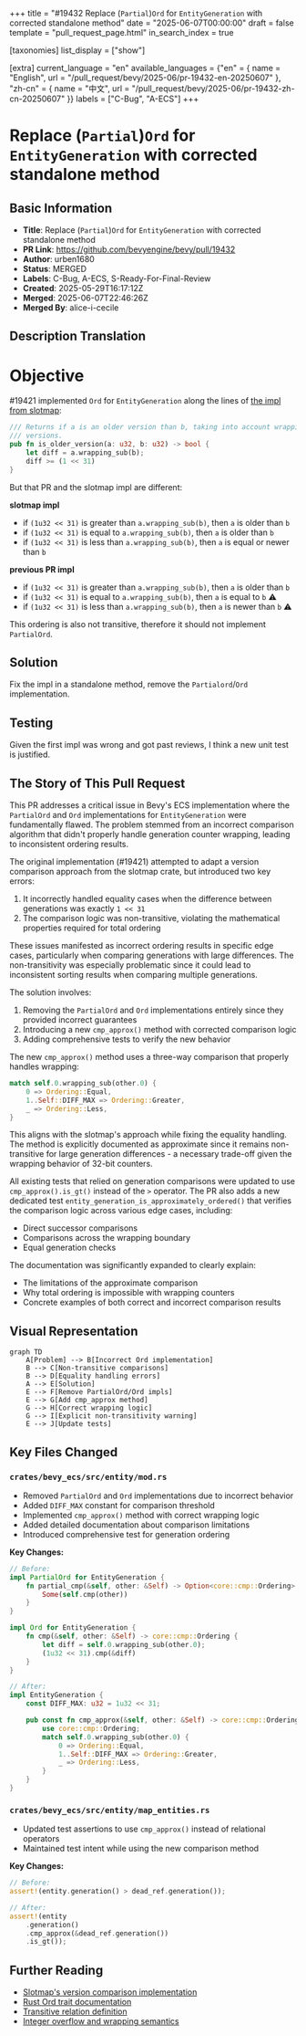 +++
title = "#19432 Replace (`Partial`)`Ord` for `EntityGeneration` with corrected standalone method"
date = "2025-06-07T00:00:00"
draft = false
template = "pull_request_page.html"
in_search_index = true

[taxonomies]
list_display = ["show"]

[extra]
current_language = "en"
available_languages = {"en" = { name = "English", url = "/pull_request/bevy/2025-06/pr-19432-en-20250607" }, "zh-cn" = { name = "中文", url = "/pull_request/bevy/2025-06/pr-19432-zh-cn-20250607" }}
labels = ["C-Bug", "A-ECS"]
+++

# Replace (`Partial`)`Ord` for `EntityGeneration` with corrected standalone method

## Basic Information
- **Title**: Replace (`Partial`)`Ord` for `EntityGeneration` with corrected standalone method
- **PR Link**: https://github.com/bevyengine/bevy/pull/19432
- **Author**: urben1680
- **Status**: MERGED
- **Labels**: C-Bug, A-ECS, S-Ready-For-Final-Review
- **Created**: 2025-05-29T16:17:12Z
- **Merged**: 2025-06-07T22:46:26Z
- **Merged By**: alice-i-cecile

## Description Translation
# Objective

#19421 implemented `Ord` for `EntityGeneration` along the lines of [the impl from slotmap](https://docs.rs/slotmap/latest/src/slotmap/util.rs.html#8):
```rs
/// Returns if a is an older version than b, taking into account wrapping of
/// versions.
pub fn is_older_version(a: u32, b: u32) -> bool {
    let diff = a.wrapping_sub(b);
    diff >= (1 << 31)
}
```

But that PR and the slotmap impl are different:

**slotmap impl**
- if `(1u32 << 31)` is greater than `a.wrapping_sub(b)`, then `a` is older than `b`
- if `(1u32 << 31)` is equal to `a.wrapping_sub(b)`, then `a` is older than `b`
- if `(1u32 << 31)` is less than `a.wrapping_sub(b)`, then `a` is equal or newer than `b`

**previous PR impl**
- if `(1u32 << 31)` is greater than `a.wrapping_sub(b)`, then `a` is older than `b`
- if `(1u32 << 31)` is equal to `a.wrapping_sub(b)`, then `a` is equal to `b` :warning: 
- if `(1u32 << 31)` is less than `a.wrapping_sub(b)`, then `a` is newer than `b` :warning: 

This ordering is also not transitive, therefore it should not implement `PartialOrd`.

## Solution

Fix the impl in a standalone method, remove the `Partialord`/`Ord` implementation.

## Testing

Given the first impl was wrong and got past reviews, I think a new unit test is justified.

## The Story of This Pull Request

This PR addresses a critical issue in Bevy's ECS implementation where the `PartialOrd` and `Ord` implementations for `EntityGeneration` were fundamentally flawed. The problem stemmed from an incorrect comparison algorithm that didn't properly handle generation counter wrapping, leading to inconsistent ordering results. 

The original implementation (#19421) attempted to adapt a version comparison approach from the slotmap crate, but introduced two key errors:
1. It incorrectly handled equality cases when the difference between generations was exactly `1 << 31`
2. The comparison logic was non-transitive, violating the mathematical properties required for total ordering

These issues manifested as incorrect ordering results in specific edge cases, particularly when comparing generations with large differences. The non-transitivity was especially problematic since it could lead to inconsistent sorting results when comparing multiple generations.

The solution involves:
1. Removing the `PartialOrd` and `Ord` implementations entirely since they provided incorrect guarantees
2. Introducing a new `cmp_approx()` method with corrected comparison logic
3. Adding comprehensive tests to verify the new behavior

The new `cmp_approx()` method uses a three-way comparison that properly handles wrapping:
```rust
match self.0.wrapping_sub(other.0) {
    0 => Ordering::Equal,
    1..Self::DIFF_MAX => Ordering::Greater,
    _ => Ordering::Less,
}
```
This aligns with the slotmap's approach while fixing the equality handling. The method is explicitly documented as approximate since it remains non-transitive for large generation differences - a necessary trade-off given the wrapping behavior of 32-bit counters.

All existing tests that relied on generation comparisons were updated to use `cmp_approx().is_gt()` instead of the `>` operator. The PR also adds a new dedicated test `entity_generation_is_approximately_ordered()` that verifies the comparison logic across various edge cases, including:
- Direct successor comparisons
- Comparisons across the wrapping boundary
- Equal generation checks

The documentation was significantly expanded to clearly explain:
- The limitations of the approximate comparison
- Why total ordering is impossible with wrapping counters
- Concrete examples of both correct and incorrect comparison results

## Visual Representation

```mermaid
graph TD
    A[Problem] --> B[Incorrect Ord implementation]
    B --> C[Non-transitive comparisons]
    B --> D[Equality handling errors]
    A --> E[Solution]
    E --> F[Remove PartialOrd/Ord impls]
    E --> G[Add cmp_approx method]
    G --> H[Correct wrapping logic]
    G --> I[Explicit non-transitivity warning]
    E --> J[Update tests]
```

## Key Files Changed

### `crates/bevy_ecs/src/entity/mod.rs`
- Removed `PartialOrd` and `Ord` implementations due to incorrect behavior
- Added `DIFF_MAX` constant for comparison threshold
- Implemented `cmp_approx()` method with correct wrapping logic
- Added detailed documentation about comparison limitations
- Introduced comprehensive test for generation ordering

**Key Changes:**
```rust
// Before:
impl PartialOrd for EntityGeneration {
    fn partial_cmp(&self, other: &Self) -> Option<core::cmp::Ordering> {
        Some(self.cmp(other))
    }
}

impl Ord for EntityGeneration {
    fn cmp(&self, other: &Self) -> core::cmp::Ordering {
        let diff = self.0.wrapping_sub(other.0);
        (1u32 << 31).cmp(&diff)
    }
}

// After:
impl EntityGeneration {
    const DIFF_MAX: u32 = 1u32 << 31;

    pub const fn cmp_approx(&self, other: &Self) -> core::cmp::Ordering {
        use core::cmp::Ordering;
        match self.0.wrapping_sub(other.0) {
            0 => Ordering::Equal,
            1..Self::DIFF_MAX => Ordering::Greater,
            _ => Ordering::Less,
        }
    }
}
```

### `crates/bevy_ecs/src/entity/map_entities.rs`
- Updated test assertions to use `cmp_approx()` instead of relational operators
- Maintained test intent while using the new comparison method

**Key Changes:**
```rust
// Before:
assert!(entity.generation() > dead_ref.generation());

// After:
assert!(entity
    .generation()
    .cmp_approx(&dead_ref.generation())
    .is_gt());
```

## Further Reading
- [Slotmap's version comparison implementation](https://docs.rs/slotmap/latest/src/slotmap/util.rs.html#8)
- [Rust Ord trait documentation](https://doc.rust-lang.org/std/cmp/trait.Ord.html)
- [Transitive relation definition](https://en.wikipedia.org/wiki/Transitive_relation)
- [Integer overflow and wrapping semantics](https://doc.rust-lang.org/book/ch03-02-data-types.html#integer-overflow)